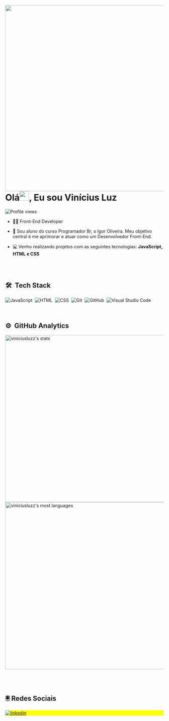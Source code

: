 
<img align="right" height="590em" src="https://raw.githubusercontent.com/gist/viniciusluzz/5937ce05bce764b87162d91b8738c946/raw/34b9855e645e742dbd9ddd7e4cdebce7ce19e835/card.svg"/>
<h1 align="left">Olá<img src="https://raw.githubusercontent.com/kaueMarques/kaueMarques/master/hi.gif" width="30px">, Eu sou Vinícius Luz</h1>
<p align="left"> <img src="https://komarev.com/ghpvc/?username=viniciusluzz&color=blue" alt="Profile views" /> </p>


- 👨‍💻 Front-End Developer

- 📘 Sou aluno do curso Programador Br, o Igor Oliveira. Meu objetivo central é me aprimorar e atuar como um Desenvolvedor Front-End.

- 💻 Venho realizando projetos com as seguintes tecnologias: **JavaScript, HTML e CSS**

<br><br>

## 🛠 &nbsp;Tech Stack

![JavaScript](https://img.shields.io/badge/-JavaScript-05122A?style=flat&logo=javascript)&nbsp;
![HTML](https://img.shields.io/badge/-HTML-05122A?style=flat&logo=HTML5)&nbsp;
![CSS](https://img.shields.io/badge/-CSS-05122A?style=flat&logo=CSS3&logoColor=1572B6)&nbsp;
![Git](https://img.shields.io/badge/-Git-05122A?style=flat&logo=git)&nbsp;
![GitHub](https://img.shields.io/badge/-GitHub-05122A?style=flat&logo=github)&nbsp;
![Visual Studio Code](https://img.shields.io/badge/-Visual%20Studio%20Code-05122A?style=flat&logo=visual-studio-code&logoColor=007ACC)&nbsp;

<br>

## ⚙️ &nbsp;GitHub Analytics

<p align="left">
<img width="530em" src="https://github-readme-stats.vercel.app/api?username=viniciusluzz&show_icons=true&theme=tokyonight" alt="viniciusluzz's stats"/>
<img width="530em" src="https://github-readme-stats.vercel.app/api/top-langs/?username=viniciusluzz&layout=compact&theme=tokyonight" alt="viniciusluzz's most languages"/>
</p>

<br><br>

## 🖲️&nbsp;Redes Sociais

<p align="left" style="background:yellow">
<a href="https://www.linkedin.com/in/vin%C3%ADcius-luz-212885207/" target="_blank">
  <img align="center" src="https://img.shields.io/badge/-viniciusluz-05122A?style=flat&logo=linkedin" alt="linkedin"/>
</a>
</p>

<!--
**viniciusluzz/viniciusluzz** is a ✨ _special_ ✨ repository because its `README.md` (this file) appears on your GitHub profile.

Here are some ideas to get you started:

- 🔭 I’m currently working on ...
- 🌱 I’m currently learning ..
- 👯 I’m looking to collaborate on ...
- 🤔 I’m looking for help with ...
- 💬 Ask me about ...
- 📫 How to reach me: ...
- 😄 Pronouns: ...
- ⚡ Fun fact: ...
-->
